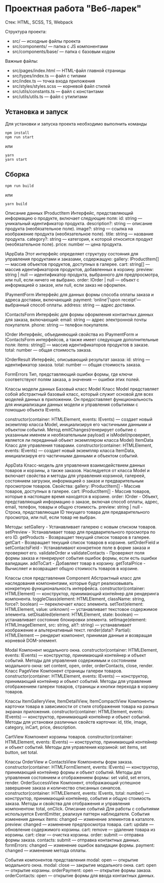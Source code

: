 # Проектная работа "Веб-ларек"

Стек: HTML, SCSS, TS, Webpack

Структура проекта:
- src/ — исходные файлы проекта
- src/components/ — папка с JS компонентами
- src/components/base/ — папка с базовым кодом

Важные файлы:
- src/pages/index.html — HTML-файл главной страницы
- src/types/index.ts — файл с типами
- src/index.ts — точка входа приложения
- src/styles/styles.scss — корневой файл стилей
- src/utils/constants.ts — файл с константами
- src/utils/utils.ts — файл с утилитами

## Установка и запуск
Для установки и запуска проекта необходимо выполнить команды

```
npm install
npm run start
```

или

```
yarn
yarn start
```
## Сборка

```
npm run build
```

или

```
yarn build
```


Описание данных
IProductItem
Интерфейс, представляющий информацию о продукте, включает следующие поля:
id: string — уникальный идентификатор продукта.
description?: string — описание продукта (необязательное поле).
image?: string — ссылка на изображение продукта (необязательное поле).
title: string — название продукта.
category?: string — категория, к которой относится продукт (необязательное поле).
price: number — цена продукта.

IAppData
Этот интерфейс определяет структуру состояния для управления продуктами и заказами, содержащую:
gallery: IProductItem[] — массив объектов продуктов, доступных в галерее.
cart: string[] — массив идентификаторов продуктов, добавленных в корзину.
preview: string | null — идентификатор продукта, выбранного для предпросмотра, или null, если ничего не выбрано.
order: IOrder | null — объект с информацией о заказе, или null, если заказ не оформлен.

IPaymentForm
Интерфейс для данных формы способа оплаты заказа и адреса доставки, включающий:
payment: ‘online’|’upon receipt’— выбранный способ оплаты.
address: string — адрес доставки.

IContactsForm
Интерфейс для формы оформления контактных данных для заказа, включающий:
email: string — адрес электронной почты покупателя.
phone: string — телефон покупателя.

IOrder
Интерфейс, объединяющий свойства из IPaymentForm и IContactsForm интерфейсов, а также имеет следующие дополнительные поля:
items: string[] — массив идентификаторов продуктов в заказе.
total: number — общая стоимость заказа.

IOrderResult
Интерфейс, описывающий результат заказа:
id: string — идентификатор заказа.
total: number — общая стоимость заказа.

FormErrors
Тип, представляющий ошибки формы, где ключи соответствуют полям заказа, а значения — ошибки этих полей.


Классы модели данных
Базовый класс Model
Класс Model представляет собой абстрактный базовый класс, который служит основой для всех моделей данных в приложении. Он предоставляет функциональность для инициализации данных модели и управления событиями с помощью объекта IEvents.

constructor(container: HTMLElement, events: IEvents) — cоздает новый экземпляр класса Model, инициализируя его частичными данными и объектом событий.
Метод emitChanges(генерирует событие с указанным именем и необязательным payload) и isModel(проверяет, является ли переданный объект экземпляром класса Model)
ItemData
Класс для управления товарами.
constructor(container: HTMLElement, events: IEvents) — создает новый экземпляр класса ItemData, инициализируя его частичными данными и объектом событий.

AppData
Класс-модель для управления взаимодействием данных товаров и корзины, а также заказов. Наследуется от класса Model и включает свойства и методы для управления корзиной, галереей, состоянием загрузки, информацией о заказе и предварительным просмотром товаров.
Свойства: 
gallery: IProductItem[] - Массив товаров, доступных в галерее.
cart: IProductItem[] - Массив товаров, которые в настоящее время находятся в корзине.
order: IOrder - Объект, представляющий информацию о заказе, включая способ оплаты, адрес, email, телефон, товары и общую стоимость.
preview: string | null - Строка, представляющая ID текущего товара для предварительного просмотра, или null, если товар не выбран.


Методы: 
setGallery - Устанавливает галерею с новым списком товаров.
setPreview - Устанавливает товар для предварительного просмотра по его ID.
getProducts - Возвращает текущий список товаров в галерее.
getCart - Возвращает текущий список товаров в корзине.
setOrderField и setContactsField - Устанавливают конкретное поле в форме заказа и проверяют его.
validateOrder и validateContacts - Проверяют поля формы заказа и генерируют события ошибок формы, если есть ошибки валидации.
addToCart - Добавляет товар в корзину.
getTotalPrice - Вычисляет и возвращает общую стоимость товаров в корзине.

Классы слоя представления
Component
Абстрактный класс для наследования компонентами, которые будут реализовывать конкретную функциональность интерфейса.
constructor(container: HTMLElement) — конструктор, принимающий контейнер для рендеринга компонента.
toggleClass(element: HTMLElement, className: string, force?: boolean) — переключает класс элемента.
setText(element: HTMLElement, value: unknown) — устанавливает текстовое содержимое элемента.
setDisabled(element: HTMLElement, state: boolean) — устанавливает состояние блокировки элемента.
setImage(element: HTMLImageElement, src: string, alt?: string) — устанавливает изображение и альтернативный текст.
render(data?: Partial<T>): HTMLElement — рендерит компонент, принимая данные и возвращая корневой DOM-элемент.

Modal
Компонент модального окна.
constructor(container: HTMLElement, events: IEvents) — конструктор, принимающий контейнер и объект событий.
Методы для управления содержимым и состоянием модального окна: set content, open, order, orderContacts, close, render.
Класс PageView
Компонент страницы галереи товаров.
constructor(container: HTMLElement, events: IEvents) — конструктор, принимающий контейнер и объект событий.
Методы для управления отображением галереи товаров, страницы и кнопки перехода в корзину товаров.

Классы ItemGalleryView, ItemDetailView, ItemCompactView
Компоненты карточки товара в зависимости от стиля отображения товара на разных экранах приложения.
constructor(container: HTMLElement, events: IEvents) — конструктор, принимающий контейнер и объект событий.
Методы для установки различных свойств карточки: id, title, image, category, inCart, price, description.

CartView
Компонент корзины товаров.
constructor(container: HTMLElement, events: IEvents) — конструктор, принимающий контейнер и объект событий.
Методы для управления корзиной: set items, set button, set total.

Классы OrderView и ContactsView
Компоненты форм заказа.
constructor(container: HTMLFormElement, events: IEvents) — конструктор, принимающий контейнер формы и объект событий.
Методы для управления состоянием и отображением формы: set valid, set errors, render.
OrderSuccessView
Компонент, отображающий успешное завершение заказа и количество списанных синапсов.
constructor(container: HTMLElement, events: IEvents, total: number) — конструктор, принимающий контейнер, события и общую стоимость заказа.
Методы и свойства для отображения и управления компонентом: total, onClick.
Описание событий
Для работы с событиями используется EventEmitter, реализуя паттерн наблюдателя.
События изменения данных
items: changed — изменение элементов в каталоге.
preview: changed — изменение предпросмотра товара.
cart: update — обновление содержимого корзины.
cart: remove — удаление товара из корзины.
cart: clear — очистка корзины.
order: submit — отправка формы заказа.
contacts: submit — отправка контактных данных.
formErrors: changed — изменение ошибок валидации формы.
payment: changed — изменение метода оплаты.

События компонентов представления
modal: open — открытие модального окна.
modal: close — закрытие модального окна.
cart: open — открытие корзины.
orderPayment: open — открытие формы заказа.
orderContacts: open — открытие формы для ввода контактных данных.
